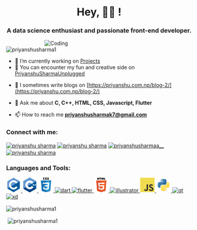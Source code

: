 
<h1 align="center">Hey, 🙋‍♀️ !</h1>
<h3 align="center">A data science enthusiast and passionate front-end developer.</h3>
<img align="right" alt="Coding" width="400" src="https://i.pinimg.com/originals/89/df/03/89df03efbee79d7aaf838ee0041187c4.gif">

<p align="left"> <img src="https://komarev.com/ghpvc/?username=priyanshusharma1&label=Profile%20views&color=0e75b6&style=flat" alt="priyanshusharma1" /> </p>

- 🔭 I’m currently working on [Projects](https://github.com/PriyanshuSharma1/Projects)
- 🧚 You can encounter my fun and creative side on [PriyanshuSharmaUnplugged](https://www.youtube.com/@priyanshusharma4354)

<!-- - 👨‍💻 All of my projects are available at [https://priyanshu.com.np/portfolio/](https://priyanshu.com.np/portfolio/)
 -->
- 📝 I sometimes write blogs on [https://priyanshu.com.np/blog-2/](https://priyanshu.com.np/blog-2/)

- 💬 Ask me about **C, C++, HTML, CSS, Javascript, Flutter**

- 📫 How to reach me **priyanshusharmak7@gmail.com**

<h3 align="left">Connect with me:</h3>
<p align="left">
<a href="https://www.linkedin.com/in/priyanshu-sharma-3541811b4/" target="blank"><img align="center" src="https://raw.githubusercontent.com/rahuldkjain/github-profile-readme-generator/master/src/images/icons/Social/linked-in-alt.svg" alt="priyanshu sharma" height="30" width="40" /></a>
<a href="https://www.facebook.com/profile.php?id=100041536204667" target="blank"><img align="center" src="https://raw.githubusercontent.com/rahuldkjain/github-profile-readme-generator/master/src/images/icons/Social/facebook.svg" alt="priyanshu sharma" height="30" width="40" /></a>
<a href="https://instagram.com/priyanshusharmaa__" target="blank"><img align="center" src="https://raw.githubusercontent.com/rahuldkjain/github-profile-readme-generator/master/src/images/icons/Social/instagram.svg" alt="priyanshusharmaa__" height="30" width="40" /></a>
<a href="https://www.youtube.com/@priyanshusharma4354" target="blank"><img align="center" src="https://raw.githubusercontent.com/rahuldkjain/github-profile-readme-generator/master/src/images/icons/Social/youtube.svg" alt="priyanshu sharma" height="30" width="40" /></a>
</p>

<h3 align="left">Languages and Tools:</h3>
<p align="left"> <a href="https://www.cprogramming.com/" target="_blank" rel="noreferrer"> <img src="https://raw.githubusercontent.com/devicons/devicon/master/icons/c/c-original.svg" alt="c" width="40" height="40"/> </a>  <a href="https://www.w3schools.com/cpp/" target="_blank" rel="noreferrer"> <img src="https://raw.githubusercontent.com/devicons/devicon/master/icons/cplusplus/cplusplus-original.svg" alt="cplusplus" width="40" height="40"/> </a> <a href="https://www.w3schools.com/css/" target="_blank" rel="noreferrer"> <img src="https://raw.githubusercontent.com/devicons/devicon/master/icons/css3/css3-original-wordmark.svg" alt="css3" width="40" height="40"/> </a> <a href="https://dart.dev" target="_blank" rel="noreferrer"> <img src="https://www.vectorlogo.zone/logos/dartlang/dartlang-icon.svg" alt="dart" width="40" height="40"/> </a>  <a href="https://flutter.dev" target="_blank" rel="noreferrer"> <img src="https://www.vectorlogo.zone/logos/flutterio/flutterio-icon.svg" alt="flutter" width="40" height="40"/> </a> <a href="https://www.w3.org/html/" target="_blank" rel="noreferrer"> <img src="https://raw.githubusercontent.com/devicons/devicon/master/icons/html5/html5-original-wordmark.svg" alt="html5" width="40" height="40"/> </a> <a href="https://www.adobe.com/in/products/illustrator.html" target="_blank" rel="noreferrer"> <img src="https://www.vectorlogo.zone/logos/adobe_illustrator/adobe_illustrator-icon.svg" alt="illustrator" width="40" height="40"/> </a> <a href="https://developer.mozilla.org/en-US/docs/Web/JavaScript" target="_blank" rel="noreferrer"> <img src="https://raw.githubusercontent.com/devicons/devicon/master/icons/javascript/javascript-original.svg" alt="javascript" width="40" height="40"/> </a> <a href="https://www.python.org" target="_blank" rel="noreferrer"> <img src="https://raw.githubusercontent.com/devicons/devicon/master/icons/python/python-original.svg" alt="python" width="40" height="40"/> </a> <a href="https://www.qt.io/" target="_blank" rel="noreferrer"> <img src="https://upload.wikimedia.org/wikipedia/commons/0/0b/Qt_logo_2016.svg" alt="qt" width="40" height="40"/> </a> <a href="https://www.adobe.com/products/xd.html" target="_blank" rel="noreferrer"> <img src="https://cdn.worldvectorlogo.com/logos/adobe-xd.svg" alt="xd" width="40" height="40"/> </a> </p>

<p><img align="center" src="https://github-readme-stats.vercel.app/api/top-langs?username=priyanshusharma1&show_icons=true&locale=en&layout=compact" alt="priyanshusharma1" /></p>

<p>&nbsp;<img align="center" src="https://github-readme-stats.vercel.app/api?username=priyanshusharma1&show_icons=true&locale=en" alt="priyanshusharma1" /></p>

